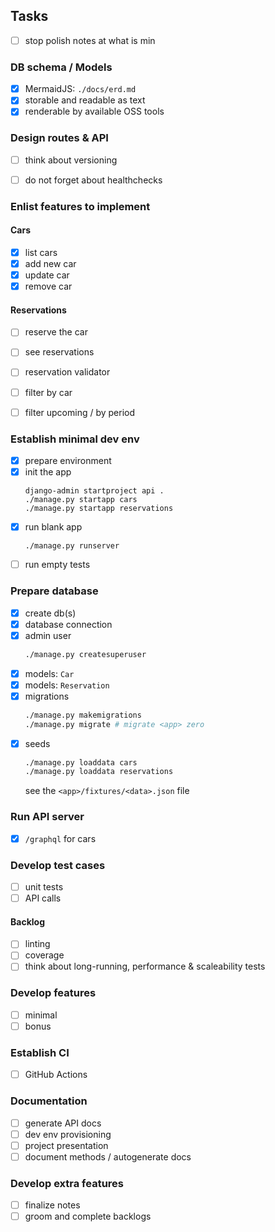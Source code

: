 ## Tasks
- [ ] stop polish notes at what is min

### DB schema / Models
- [x] MermaidJS: `./docs/erd.md`
- [x] storable and readable as text
- [x] renderable by available OSS tools

### Design routes & API
- [ ] think about versioning
- [ ] do not forget about healthchecks


### Enlist features to implement

#### Cars
- [x] list cars
- [x] add new car
- [x] update car
- [x] remove car

#### Reservations
- [ ] reserve the car
- [ ] see reservations
- [ ] reservation validator
- [ ] filter by car
- [ ] filter upcoming / by period


### Establish minimal dev env
- [x] prepare environment
- [x] init the app
    ```
    django-admin startproject api .
    ./manage.py startapp cars
    ./manage.py startapp reservations
    ```
- [x] run blank app
    ```
    ./manage.py runserver
    ```
- [ ] run empty tests

### Prepare database
- [x] create db(s)
- [x] database connection
- [x] admin user
    ```bash
    ./manage.py createsuperuser
    ```
- [x] models: `Car`
- [x] models: `Reservation`
- [x] migrations
    ```bash
    ./manage.py makemigrations
    ./manage.py migrate # migrate <app> zero
    ```
- [x] seeds
    ```bash
    ./manage.py loaddata cars
    ./manage.py loaddata reservations
    ```
    see the `<app>/fixtures/<data>.json` file

### Run API server
- [x] `/graphql` for cars

### Develop test cases
- [ ] unit tests
- [ ] API calls

#### Backlog
- [ ] linting
- [ ] coverage
- [ ] think about long-running, performance & scaleability tests

### Develop features
- [ ] minimal
- [ ] bonus

### Establish CI
- [ ] GitHub Actions

### Documentation
- [ ] generate API docs
- [ ] dev env provisioning
- [ ] project presentation
- [ ] document methods / autogenerate docs

### Develop extra features
- [ ] finalize notes
- [ ] groom and complete backlogs

